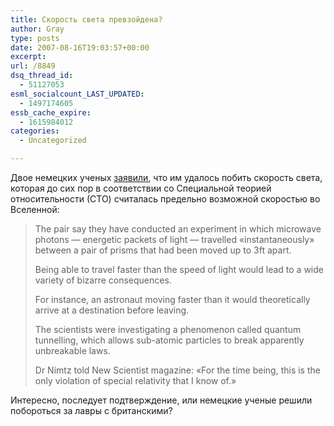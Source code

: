 ```yaml
---
title: Скорость света превзойдена?
author: Gray
type: posts
date: 2007-08-16T19:03:57+00:00
excerpt:
url: /8849
dsq_thread_id:
  - 51127053
esml_socialcount_LAST_UPDATED:
  - 1497174605
essb_cache_expire:
  - 1615984012
categories:
  - Uncategorized

---
```








Двое немецких ученых <a href="http://www.telegraph.co.uk/earth/main.jhtml?xml=/earth/2007/08/16/scispeed116.xml" target="_blank">заявили</a>, что им удалось побить скорость света, которая до сих пор в соответствии со Специальной теорией относительности (СТО) считалась предельно возможной скоростью во Вселенной:

> The pair say they have conducted an experiment in which microwave photons &#8212; energetic packets of light &#8212; travelled &#171;instantaneously&#187; between a pair of prisms that had been moved up to 3ft apart.
> 
> Being able to travel faster than the speed of light would lead to a wide variety of bizarre consequences.
> 
> For instance, an astronaut moving faster than it would theoretically arrive at a destination before leaving.
> 
> The scientists were investigating a phenomenon called quantum tunnelling, which allows sub-atomic particles to break apparently unbreakable laws.
> 
> Dr Nimtz told New Scientist magazine: &#171;For the time being, this is the only violation of special relativity that I know of.&#187;

Интересно, последует подтверждение, или немецкие ученые решили побороться за лавры с британскими?